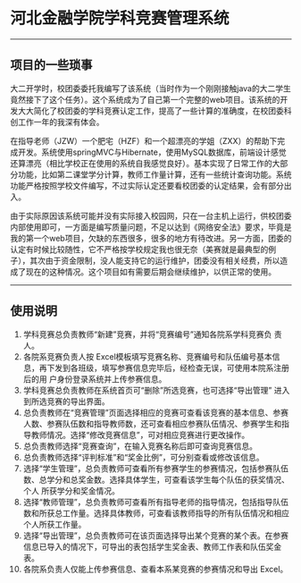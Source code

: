 # 河北金融学院学科竞赛管理系统

---
## 项目的一些琐事
大二开学时，校团委委托我编写了该系统（当时作为一个刚刚接触java的大二学生竟然接下了这个任务）。这个系统成为了自己第一个完整的web项目。该系统的开发大大简化了校团委的学科竞赛认定工作，提高了一些计算的准确度，在校团委科创工作一年的我深有体会。

在指导老师（JZW）一个肥宅（HZF）和一个超漂亮的学姐（ZXX）的帮助下完成开发。系统使用springMVC与Hibernate，使用MySQL数据库，前端设计感觉还算漂亮（相比学校正在使用的系统自我感觉良好）。基本实现了日常工作的大部分功能，比如第二课堂学分计算，教师工作量计算，还有一些统计查询功能。系统功能严格按照学校文件编写，不过实际认定还要看校团委的认定结果，会有部分出入。

由于实际原因该系统可能并没有实际接入校园网，只在一台主机上运行，供校团委内部使用即可，一方面是编写质量问题，不足以达到《网络安全法》要求，毕竟是我的第一个web项目，欠缺的东西很多，很多的地方有待改进。另一方面，团委的认定有时候比较随性，它不严格按学校规定我也很无奈（美赛就是最典型的例子），其次由于资金限制，没人能支持它的运行维护，团委没有相关经费，所以造成了现在的这种情况。这个项目如有需要后期会继续维护，以供正常的使用。

---
## 使用说明
 1. 学科竞赛总负责教师“新建”竞赛，并将“竞赛编号”通知各院系学科竞赛负 责人。
 2. 各院系竞赛负责人按 Excel模板填写竞赛名称、竞赛编号和队伍编号基本信息，再下发到各班级，填写参赛信息完毕后，经检查无误，可使用本院系注册后的用 户身份登录系统并上传参赛信息。
 3. 学科竞赛总负责教师在系统首页可“删除”所选竞赛，也可选择“导出管理” 进入到所选竞赛的导出界面。
 4. 总负责教师在“竞赛管理”页面选择相应的竞赛可查看该竞赛的基本信息、参赛人数、参赛队伍数和指导教师数，还可查看相应参赛队伍情况、参赛学生和指导教师情况。选择“修改竞赛信息”，可对相应竞赛进行更改操作。 
 5. 总负责教师选择“竞赛查询”，在输入竞赛名称后即可查询竞赛信息。
 6. 总负责教师选择“评判标准”和“奖金比例”，可分别查看或修改该信息。
 7. 选择“学生管理”，总负责教师可查看所有参赛学生的参赛情况，包括参赛队伍数、总学分和总奖金数。选择具体学生，可查看该学生每个队伍的获奖情况、个人 所获学分和奖金情况。
 8. 选择“教师管理”，总负责教师可查看所有指导老师的指导情况，包括指导队伍数和所获总工作量。选择具体教师，可查看该教师指导的所有队伍情况和相应个人所获工作量。
 9. 选择“导出管理”，总负责教师可在该页面选择导出某个竞赛的某个表。在参赛信息已导入的情况下，可导出的表包括学生奖金表、教师工作表和队伍奖金表。 
 10. 各院系负责人仅能上传参赛信息、查看本系某竞赛的参赛情况和导出 Excel。
